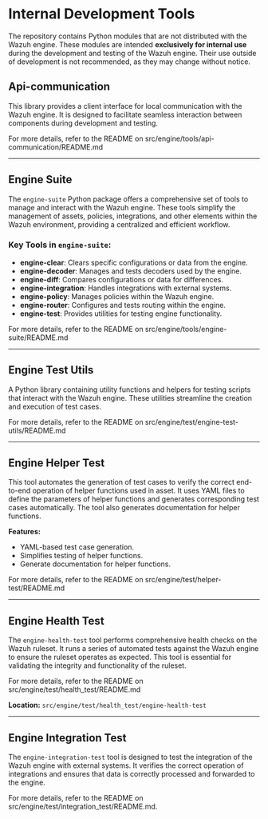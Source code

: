 # Internal Development Tools

The repository contains Python modules that are not distributed with the Wazuh engine.
These modules are intended **exclusively for internal use** during the development and testing of the Wazuh engine.
Their use outside of development is not recommended, as they may change without notice.

## Api-communication

This library provides a client interface for local communication with the Wazuh engine. It is designed to facilitate seamless interaction between components during development and testing.

For more details, refer to the README on src/engine/tools/api-communication/README.md

---

## Engine Suite

The `engine-suite` Python package offers a comprehensive set of tools to manage and interact with the Wazuh engine.
These tools simplify the management of assets, policies, integrations, and other elements within the Wazuh environment,
providing a centralized and efficient workflow.

### Key Tools in `engine-suite`:
- **engine-clear**: Clears specific configurations or data from the engine.
- **engine-decoder**: Manages and tests decoders used by the engine.
- **engine-diff**: Compares configurations or data for differences.
- **engine-integration**: Handles integrations with external systems.
- **engine-policy**: Manages policies within the Wazuh engine.
- **engine-router**: Configures and tests routing within the engine.
- **engine-test**: Provides utilities for testing engine functionality.

For more details, refer to the README on src/engine/tools/engine-suite/README.md

---

## Engine Test Utils

A Python library containing utility functions and helpers for testing scripts that interact with the Wazuh engine.
These utilities streamline the creation and execution of test cases.

For more details, refer to the README on src/engine/test/engine-test-utils/README.md

---

## Engine Helper Test

This tool automates the generation of test cases to verify the correct end-to-end operation of helper functions used
in asset. It uses YAML files to define the parameters of helper functions and generates corresponding test cases
automatically. The tool also generates documentation for helper functions.

**Features:**
- YAML-based test case generation.
- Simplifies testing of helper functions.
- Generate documentation for helper functions.

For more details, refer to the README on src/engine/test/helper-test/README.md

---

## Engine Health Test

The `engine-health-test` tool performs comprehensive health checks on the Wazuh ruleset.
It runs a series of automated tests against the Wazuh engine to ensure the ruleset operates as expected.
This tool is essential for validating the integrity and functionality of the ruleset.

For more details, refer to the README on src/engine/test/health_test/README.md

**Location:** `src/engine/test/health_test/engine-health-test`

---

## Engine Integration Test

The `engine-integration-test` tool is designed to test the integration of the Wazuh engine with external systems.
It verifies the correct operation of integrations and ensures that data is correctly processed and forwarded to the
engine.

For more details, refer to the README on src/engine/test/integration_test/README.md.
